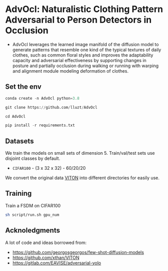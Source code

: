 # AdvOcl: Naturalistic Clothing Pattern Adversarial to Person Detectors in Occlusion


* AdvOcl leverages the learned image manifold of
the diffusion model to generate patterns that resemble one kind of
the typical textures of daily clothes, such as common floral styles and improves the adaptability capacity and adversarial effectiveness by supporting changes in posture and partially
occlusion during walking or running with warping and alignment
module modeling deformation of clothes.
## Set the env
```python
conda create -n AdvOcl python=3.8

git clone https://github.com/lluzt/AdvOcl

cd AdvOcl

pip install -r requirements.txt
```

## Datasets
We train the models on small sets of dimension 5.
Train/val/test sets use disjoint classes by default.


* `CIFAR100` - (3 x 32 x 32) - 60/20/20


We convert the original data [VITON](https://github.com/xthan/VITON) into different directories for easily use.



## Training

Train a FSDM on CIFAR100

```bash
sh script/run.sh gpu_num
```



## Acknoledgments

A lot of code and ideas borrowed from:

* https://github.com/georgosgeorgos/few-shot-diffusion-models
* https://github.com/xthan/VITON
* https://gitlab.com/EAVISE/adversarial-yolo


